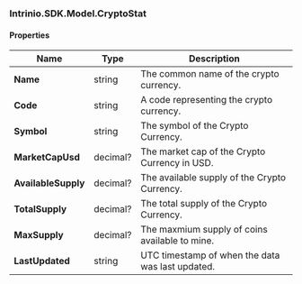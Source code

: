 [//]: # (CLASS:Intrinio.SDK.Model.CryptoStat)

[//]: # (KIND:object)

### Intrinio.SDK.Model.CryptoStat
#### Properties

[//]: # (START_DEFINITION)

Name | Type | Description
------------ | ------------- | -------------
**Name** | string | The common name of the crypto currency. &nbsp;
**Code** | string | A code representing the crypto currency. &nbsp;
**Symbol** | string | The symbol of the Crypto Currency. &nbsp;
**MarketCapUsd** | decimal? | The market cap of the Crypto Currency in USD. &nbsp;
**AvailableSupply** | decimal? | The available supply of the Crypto Currency. &nbsp;
**TotalSupply** | decimal? | The total supply of the Crypto Currency. &nbsp;
**MaxSupply** | decimal? | The maxmium supply of coins available to mine. &nbsp;
**LastUpdated** | string | UTC timestamp of when the data was last updated. &nbsp;

[//]: # (END_DEFINITION)


